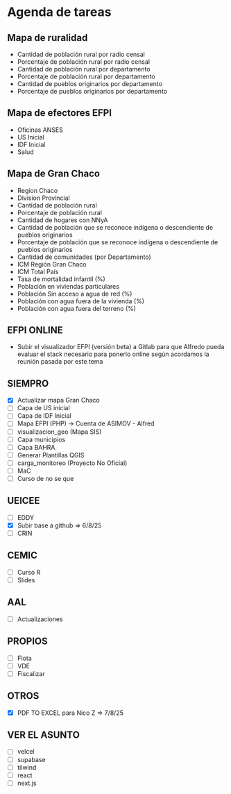 # Agenda de tareas

## Mapa de ruralidad
- Cantidad de población rural por radio censal
- Porcentaje de población rural por radio censal
- Cantidad de población rural por departamento
- Porcentaje de población rural por departamento
- Cantidad de pueblos originarios por departamento
- Porcentaje de pueblos originarios por departamento

## Mapa de efectores EFPI
- Oficinas ANSES
- US Inicial
- IDF Inicial
- Salud

## Mapa de Gran Chaco
- Region Chaco
- Division Provincial
- Cantidad de población rural
- Porcentaje de población rural
- Cantidad de hogares con NNyA
- Cantidad de población que se reconoce indígena o descendiente de pueblos originarios
- Porcentaje de población que se reconoce indígena o descendiente de pueblos originarios
- Cantidad de comunidades (por Departamento)
- ICM Región Gran Chaco
- ICM Total País
- Tasa de mortalidad infantil (%)
- Población en viviendas particulares
- Población Sin acceso a agua de red (%)
- Población con agua fuera de la vivienda (%)
- Población con agua fuera del terreno (%)
  
## EFPI ONLINE
- Subir el visualizador EFPI (versión beta) a Gitlab para que Alfredo pueda evaluar el stack necesario para ponerlo online según acordamos la reunión pasada por este tema

## SIEMPRO
- [x] Actualizar mapa Gran Chaco
- [ ] Capa de US inicial
- [ ] Capa de IDF Inicial
- [ ] Mapa EFPI (PHP) -> Cuenta de ASIMOV - Alfred
- [ ] visualizacion_geo (Mapa SIS)
- [ ] Capa municipios
- [ ] Capa BAHRA
- [ ] Generar Plantillas QGIS
- [ ] carga_monitoreo (Proyecto No Oficial)
- [ ] MaC
- [ ] Curso de no se que 

## UEICEE
- [ ] EDDY
- [x] Subir base a github => 6/8/25
- [ ] CRIN

## CEMIC
- [ ] Curso R
- [ ] Slides

## AAL
- [ ] Actualizaciones

## PROPIOS
- [ ] Flota
- [ ] VDE
- [ ] Fiscalizar

## OTROS
- [x] PDF TO EXCEL para Nico Z => 7/8/25

## VER EL ASUNTO
- [ ] velcel
- [ ] supabase
- [ ] tilwind
- [ ] react
- [ ] next.js
